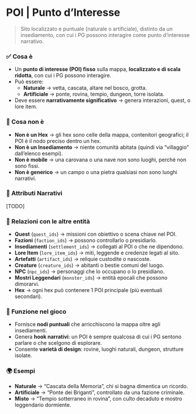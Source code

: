 # POI | Punto d’Interesse

> Sito localizzato e puntuale (naturale o artificiale), distinto da un insediamento, con cui i PG possono interagire come punto d’interesse narrativo.

### ✅ Cosa è

- Un **punto di interesse (POI) fisso** sulla mappa, **localizzato e di scala ridotta**, con cui i PG possono interagire.
- Può essere:
    - **Naturale** → vetta, cascata, altare nel bosco, grotta.
    - **Artificiale** → ponte, rovina, tempio, dungeon, torre isolata.
- Deve essere **narrativamente significativo** → genera interazioni, quest, o lore item.

### 🚫 Cosa non è

- **Non è un Hex** → gli hex sono celle della mappa, contenitori geografici; il POI è il nodo preciso dentro un hex.
- **Non è un Insediamento** → niente comunità abitata (quindi via “villaggio” dall’elenco esempi).
- **Non è mobile** → una carovana o una nave non sono luoghi, perché non sono fissi.
- **Non è generico** → un campo o una pietra qualsiasi non sono luoghi narrativi.

### 🔑 Attributi Narrativi

[TODO]

### 🔗 Relazioni con le altre entità

- **Quest** (`quest_ids`) → missioni con obiettivo o scena chiave nel POI.
- **Fazioni** (`faction_ids`) → possono controllarlo o presidiarlo.
- **Insediamenti** (`settlement_ids`) → collegati al POI o che ne dipendono.
- **Lore Item** (`lore_item_ids`) → miti, leggende e credenze legati al sito.
- **Artefatti** (`artifact_ids`) → reliquie custodite o nascoste.
- **Creature** (`creature_ids`) → abitanti o bestie comuni del luogo.
- **NPC** (`npc_ids`) → personaggi che lo occupano o lo presidiano.
- **Mostri Leggendari** (`monster_ids`) → entità epocali che possono dimorarvi.
- **Hex** → ogni hex può contenere 1 POI principale (più eventuali secondari).

### 📌 Funzione nel gioco

- Fornisce **nodi puntuali** che arricchiscono la mappa oltre agli insediamenti.
- Genera **hook narrativi**: un POI è sempre qualcosa di cui i PG sentono parlare o che scelgono di esplorare.
- Consente **varietà di design**: rovine, luoghi naturali, dungeon, strutture isolate.

### 🌍 Esempi

- **Naturale** → “Cascata della Memoria”, chi si bagna dimentica un ricordo.
- **Artificiale** → “Ponte dei Briganti”, controllato da una fazione criminale.
- **Misto** → “Tempio sotterraneo in rovina”, con culto decaduto e mostro leggendario dormiente.